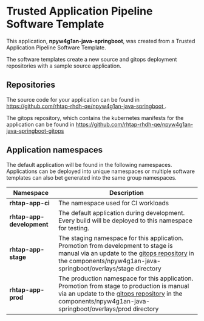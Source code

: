 # Trusted Application Pipeline Software Template

This application, **npyw4g1an-java-springboot**, was created from a Trusted Application Pipeline Software Template.

The software templates create a new source and gitops deployment repositories with a sample source application. 

## Repositories

The source code for your application can be found in [https://github.com/rhtap-rhdh-qe/npyw4g1an-java-springboot ](https://github.com/rhtap-rhdh-qe/npyw4g1an-java-springboot ).
 
The gitops repository, which contains the kubernetes manifests for the application can be found in 
[https://github.com/rhtap-rhdh-qe/npyw4g1an-java-springboot-gitops ](https://github.com/rhtap-rhdh-qe/npyw4g1an-java-springboot-gitops ) 

## Application namespaces 

The default application will be found in the following namespaces. Applications can be deployed into unique namespaces or multiple software templates can also bet generated into the same group namespaces.  

|  Namespace   |  Description   |  
| -------- | -------- |
| **rhtap-app-ci** | The namespace used for CI workloads |
| **rhtap-app-development** | The default application during development. Every build will be deployed to this namespace for testing. |
| **rhtap-app-stage** | The staging namespace for this application. Promotion from development to stage is manual via an update to the [gitops repository](https://github.com/rhtap-rhdh-qe/npyw4g1an-java-springboot-gitops ) in the components/npyw4g1an-java-springboot/overlays/stage directory |
| **rhtap-app-prod** | The production namespace for this application. Promotion from stage to production is manual via an update to the [gitops repository](https://github.com/rhtap-rhdh-qe/npyw4g1an-java-springboot-gitops ) in the components/npyw4g1an-java-springboot/overlays/prod directory |